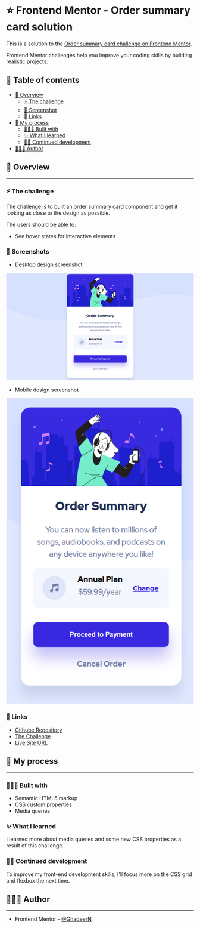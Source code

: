 # ⭐ Frontend Mentor - Order summary card solution

This is a solution to the [Order summary card challenge on Frontend Mentor](https://www.frontendmentor.io/challenges/order-summary-component-QlPmajDUj).

Frontend Mentor challenges help you improve your coding skills by building realistic projects.

## 📑 Table of contents

- [👀 Overview](#👀-overview)
  - [⚡ The challenge](#⚡-the-challenge)
  - [📸 Screenshot](#📸-screenshots)
  - [🔗 Links](#🔗-links)
- [📄 My process](#📄-my-process)
  - [👷🏽‍♀️ Built with](#👷🏽‍♀️-built-with)
  - [✨ What I learned](#✨-what-i-learned)
  - [💪🏽 Continued development](#💪🏽-continued-development)
- [👩🏽‍💻 Author](#👩🏽‍💻-author)


## 👀 Overview

<hr>

### ⚡ The challenge

The challenge is to built an order summary card component and get it looking as close to the design as possible.

The users should be able to:

- See hover states for interactive elements

### 📸 Screenshots

- Desktop design screenshot

<div style="text-align: center;">

![](./images/Desktop-design-byMe.png)

</div>

- Mobile design screenshot

<div style="text-align: center;">

![](./images/Mobile-design-ByMe.png)

</div>


### 🔗 Links

- [Githube Repository]()
- [The Challenge](https://www.frontendmentor.io/challenges/order-summary-component-QlPmajDUj/hub/order-summary-component-qVRVKzh4m)
- [Live Site URL](https://your-live-site-url.com)

## 📄 My process

<hr>

### 👷🏽‍♀️ Built with

- Semantic HTML5 markup
- CSS custom properties
- Media queries

### ✨ What I learned

I learned more about media queries and some new CSS properties as a result of this challenge.

### 💪🏽 Continued development

To improve my front-end development skills, I'll focus more on the CSS grid and flexbox the next time.

## 👩🏽‍💻 Author

<hr>

- Frontend Mentor - [@GhadeerN](https://www.frontendmentor.io/profile/GhadeerN)
